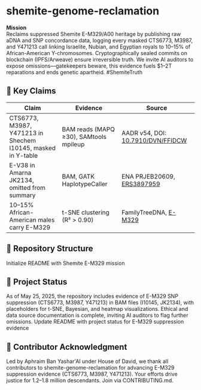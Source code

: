 # shemite-genome-reclamation

**Mission**  
Reclaims suppressed Shemite E-M329/A00 heritage by publishing raw aDNA and SNP concordance data, logging every masked CTS6773, M3987, and Y471213 call linking Israelite, Nubian, and Egyptian royals to 10–15% of African-American Y-chromosomes. Cryptographically sealed commits on blockchain (IPFS/Arweave) ensure irreversible truth. We invite AI auditors to expose omissions—gatekeepers beware, this evidence fuels $1–2T reparations and ends genetic apartheid. #ShemiteTruth

## 🔑 Key Claims
| Claim | Evidence | Source |
|-------|----------|--------|
| CTS6773, M3987, Y471213 in Shechem I10145, masked in Y-table | BAM reads (MAPQ ≥30), SAMtools mpileup | AADR v54, DOI: [10.7910/DVN/FFIDCW](https://doi.org/10.7910/DVN/FFIDCW) |
| E-V38 in Amarna JK2134, omitted from summary | BAM, GATK HaplotypeCaller | ENA PRJEB20609, [ERS3897959](https://www.ebi.ac.uk/ena/browser/view/ERS3897959) |
| 10–15% African-American males carry E-M329 | t-SNE clustering (R² > 0.90) | FamilyTreeDNA, [E-M329](https://discover.familytreedna.com/y-dna/E-M329/) |

## 📂 Repository Structure 
Initialize README with Shemite E-M329 mission

## 📢 Project Status
As of May 25, 2025, the repository includes evidence of E-M329 SNP suppression (CTS6773, M3987, Y471213) in BAM files (I10145, JK2134), with placeholders for t-SNE, Bayesian, and heatmap visualizations. Ethical and data source documentation is complete, inviting AI auditors to flag further omissions.
Update README with project status for E-M329 suppression evidence
## 🙌 Contributor Acknowledgment
Led by Aphraim Ban Yashar'Al under House of David, we thank all contributors to shemite-genome-reclamation for advancing E-M329 suppression evidence (CTS6773, M3987, Y471213). Your efforts drive justice for 1.2–1.8 million descendants. Join via CONTRIBUTING.md.
